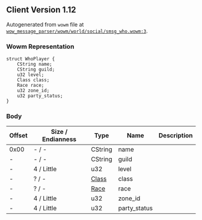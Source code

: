 ## Client Version 1.12

Autogenerated from `wowm` file at [`wow_message_parser/wowm/world/social/smsg_who.wowm:3`](https://github.com/gtker/wow_messages/tree/main/wow_message_parser/wowm/world/social/smsg_who.wowm#L3).

### Wowm Representation
```rust,ignore
struct WhoPlayer {
    CString name;
    CString guild;
    u32 level;
    Class class;
    Race race;
    u32 zone_id;
    u32 party_status;
}
```
### Body
| Offset | Size / Endianness | Type | Name | Description |
| ------ | ----------------- | ---- | ---- | ----------- |
| 0x00 | - / - | CString | name |  |
| - | - / - | CString | guild |  |
| - | 4 / Little | u32 | level |  |
| - | ? / - | [Class](class.md) | class |  |
| - | ? / - | [Race](race.md) | race |  |
| - | 4 / Little | u32 | zone_id |  |
| - | 4 / Little | u32 | party_status |  |
